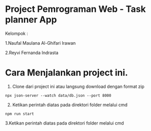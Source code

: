 # Project Pemrograman Web - Task planner App


Kelompok :


1.Naufal Maulana Al-Ghifari Irawan


2.Reyvi Fernanda Indrasta

# Cara Menjalankan project ini.

1. Clone dari project ini atau langsung download dengan format zip

`npx json-server --watch data/db.json --port 8000`

2. Ketikan perintah diatas pada direktori folder melalui cmd

`npm run start`

3.Ketikan perintah diatas pada direktori folder melalui cmd
